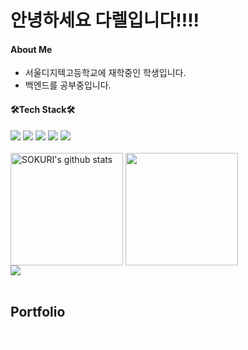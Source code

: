   # 안녕하세요 다렐입니다!!!!

<h4>About Me</h4> 

- 서울디지텍고등학교에 재학중인 학생입니다.
- 백엔드를 공부중입니다.

<h4>🛠Tech Stack🛠</h4>
<div>
  <img src="https://img.shields.io/badge/JavaScript-F7DF1E?style=for-the-badge&logo=JavaScript&logoColor=white"> <img src="https://img.shields.io/badge/React-61DAFB?style=for-the-badge&logo=React&logoColor=white"> 
  <img src="https://img.shields.io/badge/Node.js-417E38?style=for-the-badge&logo=Node.js&logoColor=white"> <img src="https://img.shields.io/badge/typescript-007acc?style=for-the-badge&logo=typescript&logoColor=white"> <img src="https://img.shields.io/badge/python-4584B6?style=for-the-badge&logo=python&logoColor=white">
</div><br>
<div>
  <a href="https://github.com/imysh578"><img align="center" style="height:180px" src="https://github-readme-stats.vercel.app/api?username=darelljay&show_icons=true&include_all_commits=true&theme=nord&hide_border=true" alt="SOKURI's github stats" /></a>
  <a href="https://github.com/darelljay"><img align="center" style="height:180px" src="https://github-readme-stats.vercel.app/api/top-langs/?username=darelljay&layout=compact" /></a>
  <br>
  <a href="https://opgc.me/#/users/darelljay" target="_blank"><img src="https://api.opgc.me/githubs/users/darelljay/tag/?theme=basic" /></a>
</div>
<br>
<h2>Portfolio</h2>
<a href="https://www.canva.com/design/DAFy4RDB--U/ACAxzpJlsbRoMLMgn8egWQ/view?utm_content=DAFy4RDB--U&utm_campaign=designshare&utm_medium=link&utm_source=editor" style="color:#fff;">다렐제이슨 포트폴리오</a>
